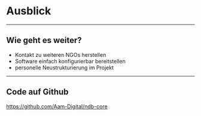 # Ausblick

---

## Wie geht es weiter?

- Kontakt zu weiteren NGOs herstellen
- Software einfach konfigurierbar bereitstellen
- personelle Neustrukturierung im Projekt

---

## Code auf Github

https://github.com/Aam-Digital/ndb-core

